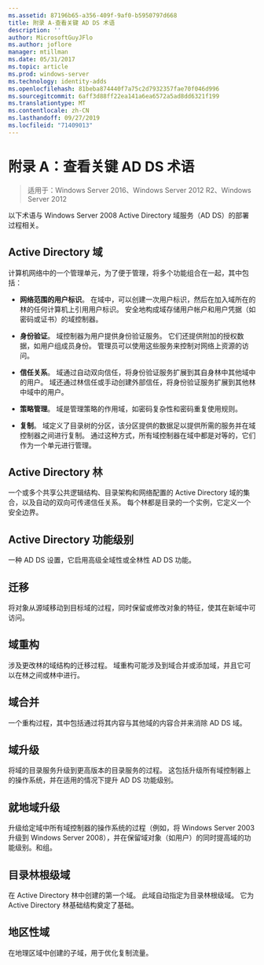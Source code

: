 ```yaml
---
ms.assetid: 87196b65-a356-409f-9af0-b5950797d668
title: 附录 A-查看关键 AD DS 术语
description: ''
author: MicrosoftGuyJFlo
ms.author: joflore
manager: mtillman
ms.date: 05/31/2017
ms.topic: article
ms.prod: windows-server
ms.technology: identity-adds
ms.openlocfilehash: 81beba874440f7a75c2d7932357fae70f046d996
ms.sourcegitcommit: 6aff3d88ff22ea141a6ea6572a5ad8dd6321f199
ms.translationtype: MT
ms.contentlocale: zh-CN
ms.lasthandoff: 09/27/2019
ms.locfileid: "71409013"
---
```

# <a name="appendix-a-reviewing-key-ad-ds-terms"></a>附录 A：查看关键 AD DS 术语

>适用于：Windows Server 2016、Windows Server 2012 R2、Windows Server 2012

以下术语与 Windows Server 2008 Active Directory 域服务（AD DS）的部署过程相关。  
  
## <a name="active-directory-domain"></a>Active Directory 域  
计算机网络中的一个管理单元，为了便于管理，将多个功能组合在一起，其中包括：  
  
-   **网络范围的用户标识**。 在域中，可以创建一次用户标识，然后在加入域所在的林的任何计算机上引用用户标识。 安全地构成域存储用户帐户和用户凭据（如密码或证书）的域控制器。  
  
-   **身份验证**。 域控制器为用户提供身份验证服务。 它们还提供附加的授权数据，如用户组成员身份。 管理员可以使用这些服务来控制对网络上资源的访问。  
  
-   **信任关系**。 域通过自动双向信任，将身份验证服务扩展到其自身林中其他域中的用户。 域还通过林信任或手动创建外部信任，将身份验证服务扩展到其他林中域中的用户。  
  
-   **策略管理**。 域是管理策略的作用域，如密码复杂性和密码重复使用规则。  
  
-   **复制**。 域定义了目录树的分区，该分区提供的数据足以提供所需的服务并在域控制器之间进行复制。 通过这种方式，所有域控制器在域中都是对等的，它们作为一个单元进行管理。  
  
## <a name="active-directory-forest"></a>Active Directory 林  
一个或多个共享公共逻辑结构、目录架构和网络配置的 Active Directory 域的集合，以及自动的双向可传递信任关系。 每个林都是目录的一个实例，它定义一个安全边界。  
  
## <a name="active-directory-functional-level"></a>Active Directory 功能级别  
一种 AD DS 设置，它启用高级全域性或全林性 AD DS 功能。  
  
## <a name="migration"></a>迁移  
将对象从源域移动到目标域的过程，同时保留或修改对象的特征，使其在新域中可访问。  
  
## <a name="domain-restructure"></a>域重构  
涉及更改林的域结构的迁移过程。 域重构可能涉及到域合并或添加域，并且它可以在林之间或林中进行。  
  
## <a name="domain-consolidation"></a>域合并  
一个重构过程，其中包括通过将其内容与其他域的内容合并来消除 AD DS 域。  
  
## <a name="domain-upgrade"></a>域升级  
将域的目录服务升级到更高版本的目录服务的过程。 这包括升级所有域控制器上的操作系统，并在适用的情况下提升 AD DS 功能级别。  
  
## <a name="in-place-domain-upgrade"></a>就地域升级  
升级给定域中所有域控制器的操作系统的过程（例如，将 Windows Server 2003 升级到 Windows Server 2008），并在保留域对象（如用户）的同时提高域的功能级别。和组。  
  
## <a name="forest-root-domain"></a>目录林根级域  
在 Active Directory 林中创建的第一个域。 此域自动指定为目录林根级域。 它为 Active Directory 林基础结构奠定了基础。  
  
## <a name="regional-domain"></a>地区性域  
在地理区域中创建的子域，用于优化复制流量。  
  


